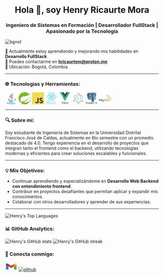 <h1 align="center">Hola 👋, soy Henry Ricaurte Mora</h1>
<h3 align="center">Ingeniero de Sistemas en Formación | Desarrollador FullStack | Apasionado por la Tecnología</h3>

<p align="left"> <img src="https://komarev.com/ghpvc/?username=kgnot&label=Profile%20views&color=0e75b6&style=flat" alt="kgnot" /> </p>

🌱 Actualmente estoy aprendiendo y mejorando mis habilidades en **Desarrollo FullStack**  
💌 Puedes contactarme en **hricaurtem@proton.me**  
🏡 Ubicación: Bogotá, Colombia  

---

<h3 align="left">🌐 Tecnologías y Herramientas:</h3>
<p align="left">
  <img src="https://raw.githubusercontent.com/devicons/devicon/master/icons/java/java-original.svg" alt="java" width="40" height="40"/>
  <img src="https://raw.githubusercontent.com/devicons/devicon/master/icons/spring/spring-original.svg" alt="spring-boot" width="40" height="40"/>
  <img src="https://raw.githubusercontent.com/devicons/devicon/master/icons/javascript/javascript-original.svg" alt="javascript" width="40" height="40"/>
  <img src="https://raw.githubusercontent.com/devicons/devicon/master/icons/react/react-original-wordmark.svg" alt="react" width="40" height="40"/>
  <img src="https://raw.githubusercontent.com/devicons/devicon/master/icons/vuejs/vuejs-original-wordmark.svg" alt="vuejs" width="40" height="40"/>
  <img src="https://raw.githubusercontent.com/devicons/devicon/master/icons/electron/electron-original.svg" alt="electron" width="40" height="40"/>
  <img src="https://raw.githubusercontent.com/devicons/devicon/master/icons/postgresql/postgresql-original-wordmark.svg" alt="postgresql" width="40" height="40"/>
  <img src="https://raw.githubusercontent.com/devicons/devicon/master/icons/mysql/mysql-original-wordmark.svg" alt="mysql" width="40" height="40"/>
</p>

---

<h3 align="left">🔍 Sobre mí:</h3>

Soy estudiante de Ingeniería de Sistemas en la Universidad Distrital Francisco José de Caldas, actualmente en 6to semestre con un promedio destacado de 4.0. Tengo experiencia en el desarrollo de proyectos que integran tanto el frontend como el backend, utilizando tecnologías modernas y eficientes para crear soluciones escalables y funcionales.

---

<h3 align="left">💡 Mis Objetivos:</h3>

- Continuar aprendiendo y especializándome en **Desarrollo Web Backend con entendimiento frontend**.
- Contribuir en proyectos desafiantes que permitan aplicar y expandir mis conocimientos.
- Colaborar con otros desarrolladores y aprender de sus experiencias.

---


<p align="left">
  <img src="https://github-readme-stats.vercel.app/api/top-langs/?username=Kgnot&layout=compact&theme=radical" alt="Henry's Top Languages" width="48%" />
</p>
<h3 align="left">📊 GitHub Analytics:</h3>
<p align="left">
  <img src="https://github-readme-stats.vercel.app/api?username=Kgnot&show_icons=true&theme=radical" alt="Henry's GitHub stats" width="48%" />
  <img src="https://github-readme-streak-stats.herokuapp.com/?user=Kgnot&theme=radical" alt="Henry's GitHub streak" width="48%" />
</p>

<h3 align="left">🔗 Conecta conmigo:</h3>
<p align="left">
<a href="mailto:hricaurtem@proton.me" target="_blank"><img src="https://raw.githubusercontent.com/rahuldkjain/github-profile-readme-generator/master/src/images/icons/Social/gmail.svg" alt="email" height="30" width="40" /></a>
<a href="https://github.com/Kgnot" target="_blank"><img src="https://raw.githubusercontent.com/rahuldkjain/github-profile-readme-generator/master/src/images/icons/Social/github.svg" alt="github" height="30" width="40" /></a>
</p>

